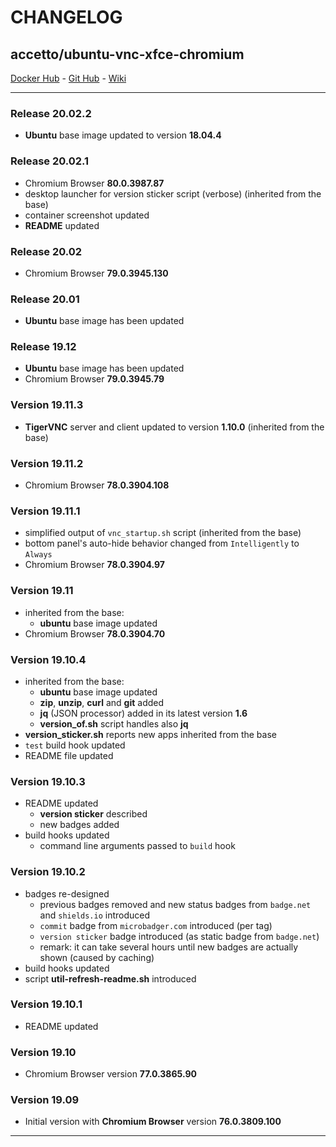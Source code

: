 # CHANGELOG

## accetto/ubuntu-vnc-xfce-chromium

[Docker Hub][this-docker] - [Git Hub][this-github] - [Wiki][this-wiki]

***

### Release 20.02.2

- **Ubuntu** base image updated to version **18.04.4**

### Release 20.02.1

- Chromium Browser **80.0.3987.87**
- desktop launcher for version sticker script (verbose) (inherited from the base)
- container screenshot updated
- **README** updated

### Release 20.02

- Chromium Browser **79.0.3945.130**

### Release 20.01

- **Ubuntu** base image has been updated

### Release 19.12

- **Ubuntu** base image has been updated
- Chromium Browser **79.0.3945.79**

### Version 19.11.3

- **TigerVNC** server and client updated to version **1.10.0** (inherited from the base)

### Version 19.11.2

- Chromium Browser **78.0.3904.108**

### Version 19.11.1

- simplified output of `vnc_startup.sh` script (inherited from the base)
- bottom panel's auto-hide behavior changed from `Intelligently` to `Always`
- Chromium Browser **78.0.3904.97**

### Version 19.11

- inherited from the base:
  - **ubuntu** base image updated
- Chromium Browser **78.0.3904.70**

### Version 19.10.4

- inherited from the base:
  - **ubuntu** base image updated
  - **zip**, **unzip**, **curl** and **git** added
  - **jq** (JSON processor) added in its latest version **1.6**
  - **version_of.sh** script handles also **jq**
- **version_sticker.sh** reports new apps inherited from the base
- `test` build hook updated
- README file updated
  
### Version 19.10.3

- README updated
  - **version sticker** described
  - new badges added
- build hooks updated
  - command line arguments passed to `build` hook

### Version 19.10.2

- badges re-designed
  - previous badges removed and new status badges from `badge.net` and `shields.io` introduced
  - `commit` badge from `microbadger.com` introduced (per tag)
  - `version sticker` badge introduced (as static badge from `badge.net`)
  - remark: it can take several hours until new badges are actually shown (caused by caching)
- build hooks updated
- script **util-refresh-readme.sh** introduced

### Version 19.10.1

- README updated

### Version 19.10

- Chromium Browser version **77.0.3865.90**

### Version 19.09

- Initial version with **Chromium Browser** version **76.0.3809.100**

***

[this-docker]: https://hub.docker.com/r/accetto/ubuntu-vnc-xfce-chromium/
[this-github]: https://github.com/accetto/ubuntu-vnc-xfce-chromium
[this-wiki]: https://github.com/accetto/ubuntu-vnc-xfce-chromium/wiki
[this-base]: https://hub.docker.com/r/accetto/ubuntu-vnc-xfce

[accetto-github-ubuntu-vnc-xfce]: https://github.com/accetto/ubuntu-vnc-xfce
[accetto-github-ubuntu-vnc-xfce-firefox-plus]: https://github.com/accetto/ubuntu-vnc-xfce-firefox-plus
[accetto-docker-xubuntu-vnc]: https://hub.docker.com/r/accetto/xubuntu-vnc
[accetto-docker-xubuntu-vnc-firefox]:https://hub.docker.com/r/accetto/xubuntu-vnc-firefox

[accetto-docker-argbash-docker]: https://hub.docker.com/r/accetto/argbash-docker
[accetto-github-argbash-docker]: https://github.com/accetto/argbash-docker

[mousepad]: https://github.com/codebrainz/mousepad
[novnc]: https://github.com/kanaka/noVNC
[nsswrapper]: https://cwrap.org/nss_wrapper.html
